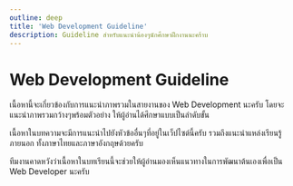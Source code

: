 ```yaml
---
outline: deep
title: 'Web Development Guideline'
description: Guideline สำหรับแนะนำน้องๆนักศึกษาฝึกงานนะคร้าบ
---
```


# Web Development Guideline
เนื้อหานี้จะเกี่ยวข้องกับการแนะนำภาพรวมในสายงานของ Web Development นะครับ 
โดยจะแนะนำภาพรวมกว้างๆพร้อมตัวอย่าง ให้ผู้อ่านได้ศึกษาแบบเป็นลำดับขั้น

เนื้อหาในบทความจะมีการแนะนำไปยังหัวข้ออื่นๆที่อยู่ในเว็ปไซต์นี้ครับ รวมถึงแนะนำแหล่งเรียนรู้ภายนอก ทั้งภาษาไทยและภาษาอังกฤษด้วยครับ

ทีมงานคาดหวังว่าเนื้อหาในบทเรียนนี้จะช่วยให้ผู้อ่านมองเห็นแนวทางในการพัฒนาต้นเองเพื่อเป็น Web Developer นะครับ